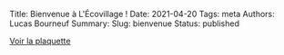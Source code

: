 Title: Bienvenue à L'Écovillage !
Date: 2021-04-20
Tags: meta
Authors: Lucas Bourneuf
Summary: 
Slug: bienvenue
Status: published

[Voir la plaquette](https://ecovillage-la-lanterne.net/files/plaquette.pdf)
